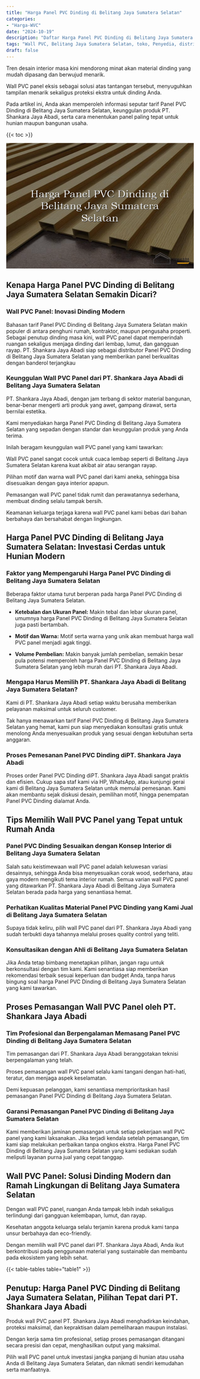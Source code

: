 ```yaml
---
title: "Harga Panel PVC Dinding di Belitang Jaya Sumatera Selatan"
categories: 
- "Harga-WVC"
date: "2024-10-19"
description: "Daftar Harga Panel PVC Dinding di Belitang Jaya Sumatera Selatan bagi hunian, kantor, dan toko. Panel terbaik, pilihan motif, variasi warna menarik, dengan jasa instalasi dikerjakan oleh tim ahli dan kepastian resmi!|Layanan penyediaan Panel PVC Dinding di Belitang Jaya Sumatera Selatan untuk kebutuhan rumah, kantor, atau ritel, beserta produk terbaik dan penempatan oleh teknisi berpengalaman dan kepastian resmi.|Alternatif Panel PVC Dinding di Belitang Jaya Sumatera Selatan yang andal bagi tempat tinggal, kantor, serta toko, bersama panel berkualitas dan instalasi dikerjakan oleh teknisi profesional serta jaminan resmi.|Distribusi Panel PVC Dinding di Belitang Jaya Sumatera Selatan untuk tempat tinggal, perkantoran, dan ritel, beserta material berkualitas dan penempatan ditangani oleh teknisi ahli, lengkap beserta kepastian resmi.}"
tags: "Wall PVC, Belitang Jaya Sumatera Selatan, toko, Penyedia, distributor"
draft: false
---
```


Tren desain interior masa kini mendorong minat akan material dinding yang mudah dipasang dan berwujud menarik.

Wall PVC panel eksis sebagai solusi atas tantangan tersebut, menyuguhkan tampilan menarik sekaligus proteksi ekstra untuk dinding Anda.

Pada artikel ini, Anda akan memperoleh informasi seputar tarif Panel PVC Dinding di Belitang Jaya Sumatera Selatan, keunggulan produk PT. Shankara Jaya Abadi, serta cara menentukan panel paling tepat untuk hunian maupun bangunan usaha.

{{< toc >}}

![Harga Panel PVC Dinding di Belitang Jaya Sumatera Selatan](/images/Harga-WVC/Harga-Panel-PVC-Dinding-di-Belitang-Jaya-Sumatera-Selatan.png)


## Kenapa Harga Panel PVC Dinding di Belitang Jaya Sumatera Selatan Semakin Dicari?

### Wall PVC Panel: Inovasi Dinding Modern

Bahasan tarif Panel PVC Dinding di Belitang Jaya Sumatera Selatan makin populer di antara penghuni rumah, kontraktor, maupun pengusaha properti. Sebagai penutup dinding masa kini, wall PVC panel dapat memperindah ruangan sekaligus menjaga dinding dari lembap, lumut, dan gangguan rayap. PT. Shankara Jaya Abadi siap sebagai distributor Panel PVC Dinding di Belitang Jaya Sumatera Selatan yang memberikan panel berkualitas dengan banderol terjangkau

### Keunggulan Wall PVC Panel dari PT. Shankara Jaya Abadi di Belitang Jaya Sumatera Selatan

PT. Shankara Jaya Abadi, dengan jam terbang di sektor material bangunan, benar-benar mengerti arti produk yang awet, gampang dirawat, serta bernilai estetika.

Kami menyediakan harga Panel PVC Dinding di Belitang Jaya Sumatera Selatan yang sepadan dengan standar dan keunggulan produk yang Anda terima.

Inilah beragam keunggulan wall PVC panel yang kami tawarkan:

Wall PVC panel sangat cocok untuk cuaca lembap seperti di Belitang Jaya Sumatera Selatan karena kuat akibat air atau serangan rayap.

Pilihan motif dan warna wall PVC panel dari kami aneka, sehingga bisa disesuaikan dengan gaya interior apapun.

Pemasangan wall PVC panel tidak rumit dan perawatannya sederhana, membuat dinding selalu tampak bersih.

Keamanan keluarga terjaga karena wall PVC panel kami bebas dari bahan berbahaya dan bersahabat dengan lingkungan.

## Harga Panel PVC Dinding di Belitang Jaya Sumatera Selatan: Investasi Cerdas untuk Hunian Modern

### Faktor yang Mempengaruhi Harga Panel PVC Dinding di Belitang Jaya Sumatera Selatan

Beberapa faktor utama turut berperan pada harga Panel PVC Dinding di Belitang Jaya Sumatera Selatan.

- **Ketebalan dan Ukuran Panel:** Makin tebal dan lebar ukuran panel, umumnya harga Panel PVC Dinding di Belitang Jaya Sumatera Selatan juga pasti bertambah.

- **Motif dan Warna:** Motif serta warna yang unik akan membuat harga wall PVC panel menjadi agak tinggi.

- **Volume Pembelian:** Makin banyak jumlah pembelian, semakin besar pula potensi memperoleh harga Panel PVC Dinding di Belitang Jaya Sumatera Selatan yang lebih murah dari PT. Shankara Jaya Abadi.

### Mengapa Harus Memilih PT. Shankara Jaya Abadi di Belitang Jaya Sumatera Selatan?

Kami di PT. Shankara Jaya Abadi setiap waktu berusaha memberikan pelayanan maksimal untuk seluruh customer.

Tak hanya menawarkan tarif Panel PVC Dinding di Belitang Jaya Sumatera Selatan yang hemat, kami pun siap menyediakan konsultasi gratis untuk menolong Anda menyesuaikan produk yang sesuai dengan kebutuhan serta anggaran.

### Proses Pemesanan Panel PVC Dinding diPT. Shankara Jaya Abadi

Proses order Panel PVC Dinding diPT. Shankara Jaya Abadi sangat praktis dan efisien. Cukup sapa staf kami via HP, WhatsApp, atau kunjungi gerai kami di Belitang Jaya Sumatera Selatan untuk memulai pemesanan. Kami akan membantu sejak diskusi desain, pemilihan motif, hingga penempatan Panel PVC Dinding dialamat Anda.

## Tips Memilih Wall PVC Panel yang Tepat untuk Rumah Anda

### Panel PVC Dinding Sesuaikan dengan Konsep Interior di Belitang Jaya Sumatera Selatan

Salah satu keistimewaan wall PVC panel adalah keluwesan variasi desainnya, sehingga Anda bisa menyesuaikan corak wood, sederhana, atau gaya modern mengikuti tema interior rumah. Semua varian wall PVC panel yang ditawarkan PT. Shankara Jaya Abadi di Belitang Jaya Sumatera Selatan berada pada harga yang senantiasa hemat.

### Perhatikan Kualitas Material Panel PVC Dinding yang Kami Jual di Belitang Jaya Sumatera Selatan

Supaya tidak keliru, pilih wall PVC panel dari PT. Shankara Jaya Abadi yang sudah terbukti daya tahannya melalui proses quality control yang teliti.

### Konsultasikan dengan Ahli di Belitang Jaya Sumatera Selatan

Jika Anda tetap bimbang menetapkan pilihan, jangan ragu untuk berkonsultasi dengan tim kami. Kami senantiasa siap memberikan rekomendasi terbaik sesuai keperluan dan budget Anda, tanpa harus bingung soal harga Panel PVC Dinding di Belitang Jaya Sumatera Selatan yang kami tawarkan.

## Proses Pemasangan Wall PVC Panel oleh PT. Shankara Jaya Abadi

### Tim Profesional dan Berpengalaman Memasang Panel PVC Dinding di Belitang Jaya Sumatera Selatan

Tim pemasangan dari PT. Shankara Jaya Abadi beranggotakan teknisi berpengalaman yang telah.

Proses pemasangan wall PVC panel selalu kami tangani dengan hati-hati, teratur, dan menjaga aspek keselamatan.

Demi kepuasan pelanggan, kami senantiasa memprioritaskan hasil pemasangan Panel PVC Dinding di Belitang Jaya Sumatera Selatan.

### Garansi Pemasangan Panel PVC Dinding di Belitang Jaya Sumatera Selatan

Kami memberikan jaminan pemasangan untuk setiap pekerjaan wall PVC panel yang kami laksanakan. Jika terjadi kendala setelah pemasangan, tim kami siap melakukan perbaikan tanpa ongkos ekstra. Harga Panel PVC Dinding di Belitang Jaya Sumatera Selatan yang kami sediakan sudah meliputi layanan purna jual yang cepat tanggap.

## Wall PVC Panel: Solusi Dinding Modern dan Ramah Lingkungan di Belitang Jaya Sumatera Selatan

Dengan wall PVC panel, ruangan Anda tampak lebih indah sekaligus terlindungi dari gangguan kelembapan, lumut, dan rayap.

Kesehatan anggota keluarga selalu terjamin karena produk kami tanpa unsur berbahaya dan eco-friendly.

Dengan memilih wall PVC panel dari PT. Shankara Jaya Abadi, Anda ikut berkontribusi pada penggunaan material yang sustainable dan membantu pada ekosistem yang lebih sehat.

{{< table-tables table="table1" >}}

## Penutup: Harga Panel PVC Dinding di Belitang Jaya Sumatera Selatan, Pilihan Tepat dari PT. Shankara Jaya Abadi

Produk wall PVC panel PT. Shankara Jaya Abadi menghadirkan keindahan, proteksi maksimal, dan kepraktisan dalam pemeliharaan maupun instalasi.

Dengan kerja sama tim profesional, setiap proses pemasangan ditangani secara presisi dan cepat, menghasilkan output yang maksimal.

Pilih wall PVC panel untuk investasi jangka panjang di hunian atau usaha Anda di Belitang Jaya Sumatera Selatan, dan nikmati sendiri kemudahan serta manfaatnya.